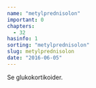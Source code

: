 ```yaml
---
name: "metylprednisolon"
important: 0
chapters:  
  - 32
hasinfo: 1
sorting: "metylprednisolon"
slug: metylprednisolon
date: "2016-06-05"
---
```


Se glukokortikoider.
